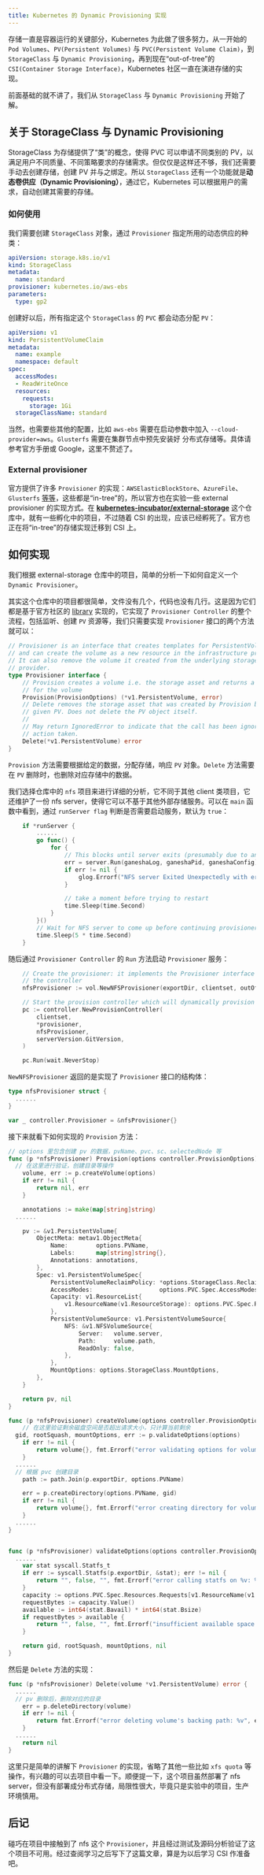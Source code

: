 ```yaml
---
title: Kubernetes 的 Dynamic Provisioning 实现
---
```


存储一直是容器运行的关键部分，Kubernetes 为此做了很多努力，从一开始的 `Pod Volumes`、`PV(Persistent Volumes)` 与 `PVC(Persistent Volume Claim)`，到 `StorageClass` 与 `Dynamic Provisioning`，再到现在“out-of-tree”的 `CSI(Container Storage Interface)`，Kubernetes 社区一直在演进存储的实现。

前面基础的就不讲了，我们从 `StorageClass` 与 `Dynamic Provisioning` 开始了解。  

<!--more-->  



## 关于 StorageClass 与 Dynamic Provisioning

StorageClass 为存储提供了“类”的概念，使得 PVC 可以申请不同类别的 PV，以满足用户不同质量、不同策略要求的存储需求。但仅仅是这样还不够，我们还需要手动去创建存储，创建 PV 并与之绑定。所以 `StorageClass` 还有一个功能就是**动态卷供应（Dynamic Provisioning）**，通过它，Kubernetes 可以根据用户的需求，自动创建其需要的存储。

### 如何使用

我们需要创建 `StorageClass` 对象，通过 `Provisioner` 指定所用的动态供应的种类：

```yaml
apiVersion: storage.k8s.io/v1
kind: StorageClass
metadata:
  name: standard
provisioner: kubernetes.io/aws-ebs
parameters:
  type: gp2
```

创建好以后，所有指定这个 `StorageClass` 的 `PVC` 都会动态分配 `PV`：

```yaml
apiVersion: v1
kind: PersistentVolumeClaim
metadata:
  name: example
  namespace: default
spec:
  accessModes:
  - ReadWriteOnce
  resources:
    requests:
      storage: 1Gi
  storageClassName: standard
```

当然，也需要些其他的配置，比如 `aws-ebs` 需要在启动参数中加入 `--cloud-provider=aws`。`Glusterfs` 需要在集群节点中预先安装好 分布式存储等。具体请参考官方手册或 Google，这里不赘述了。

### External provisioner

官方提供了许多 `Provisioner` 的实现：`AWSElasticBlockStore`、`AzureFile`、`Glusterfs` [等等](https://kubernetes.io/docs/concepts/storage/storage-classes/#provisioner)，这些都是“in-tree”的，所以官方也在实验一些 external provisioner 的实现方式。在 **[kubernetes-incubator/external-storage](https://github.com/kubernetes-incubator/external-storage)** 这个仓库中，就有一些孵化中的项目，不过随着 CSI 的出现，应该已经孵死了。官方也正在将“in-tree”的存储实现迁移到 CSI 上。



## 如何实现

我们根据 external-storage 仓库中的项目，简单的分析一下如何自定义一个 `Dynamic Provisioner`。

其实这个仓库中的项目都很简单，文件没有几个，代码也没有几行。这是因为它们都是基于官方社区的 [library](https://github.com/kubernetes-sigs/sig-storage-lib-external-provisioner#sig-storage-lib-external-provisioner) 实现的，它实现了 `Provisioner Controller` 的整个流程，包括监听、创建 `PV` 资源等，我们只需要实现 `Provisioner` 接口的两个方法就可以：

```Go
// Provisioner is an interface that creates templates for PersistentVolumes
// and can create the volume as a new resource in the infrastructure provider.
// It can also remove the volume it created from the underlying storage
// provider.
type Provisioner interface {
	// Provision creates a volume i.e. the storage asset and returns a PV object
	// for the volume
	Provision(ProvisionOptions) (*v1.PersistentVolume, error)
	// Delete removes the storage asset that was created by Provision backing the
	// given PV. Does not delete the PV object itself.
	//
	// May return IgnoredError to indicate that the call has been ignored and no
	// action taken.
	Delete(*v1.PersistentVolume) error
}
```

`Provision` 方法需要根据给定的数据，分配存储，响应 `PV` 对象。`Delete` 方法需要在 `PV` 删除时，也删除对应存储中的数据。

我们选择仓库中的 `nfs` 项目来进行详细的分析，它不同于其他 client 类项目，它还维护了一份 nfs server，使得它可以不基于其他外部存储服务。可以在 `main` 函数中看到，通过 `runServer flag` 判断是否需要启动服务，默认为 `true`：

```go
	if *runServer {
		......
		go func() {
			for {
				// This blocks until server exits (presumably due to an error)
				err = server.Run(ganeshaLog, ganeshaPid, ganeshaConfig)
				if err != nil {
					glog.Errorf("NFS server Exited Unexpectedly with err: %v", err)
				}

				// take a moment before trying to restart
				time.Sleep(time.Second)
			}
		}()
		// Wait for NFS server to come up before continuing provisioner process
		time.Sleep(5 * time.Second)
	}
```

随后通过 `Provisioner Controller` 的 `Run` 方法启动 `Provisioner` 服务：

```go
	// Create the provisioner: it implements the Provisioner interface expected by
	// the controller
	nfsProvisioner := vol.NewNFSProvisioner(exportDir, clientset, outOfCluster, *useGanesha, ganeshaConfig, *enableXfsQuota, *serverHostname, *maxExports, *exportSubnet)

	// Start the provision controller which will dynamically provision NFS PVs
	pc := controller.NewProvisionController(
		clientset,
		*provisioner,
		nfsProvisioner,
		serverVersion.GitVersion,
	)

	pc.Run(wait.NeverStop)
```

`NewNFSProvisioner` 返回的是实现了 `Provisioner` 接口的结构体：

```go
type nfsProvisioner struct {
  ......
}

var _ controller.Provisioner = &nfsProvisioner{}
```

接下来就看下如何实现的 `Provision` 方法：

```go
// options 里包含创建 pv 的数据，pvName、pvc、sc、selectedNode 等
func (p *nfsProvisioner) Provision(options controller.ProvisionOptions) (*v1.PersistentVolume, error) {
  // 在这里进行验证，创建目录等操作
	volume, err := p.createVolume(options)
	if err != nil {
		return nil, err
	}

	annotations := make(map[string]string)
  ......

	pv := &v1.PersistentVolume{
		ObjectMeta: metav1.ObjectMeta{
			Name:        options.PVName,
			Labels:      map[string]string{},
			Annotations: annotations,
		},
		Spec: v1.PersistentVolumeSpec{
			PersistentVolumeReclaimPolicy: *options.StorageClass.ReclaimPolicy,
			AccessModes:                   options.PVC.Spec.AccessModes,
			Capacity: v1.ResourceList{
				v1.ResourceName(v1.ResourceStorage): options.PVC.Spec.Resources.Requests[v1.ResourceName(v1.ResourceStorage)],
			},
			PersistentVolumeSource: v1.PersistentVolumeSource{
				NFS: &v1.NFSVolumeSource{
					Server:   volume.server,
					Path:     volume.path,
					ReadOnly: false,
				},
			},
			MountOptions: options.StorageClass.MountOptions,
		},
	}

	return pv, nil
}

func (p *nfsProvisioner) createVolume(options controller.ProvisionOptions) (volume, error) {
	// 在这里验证剩余磁盘空间是否超出请求大小，只计算当前剩余
  gid, rootSquash, mountOptions, err := p.validateOptions(options)
	if err != nil {
		return volume{}, fmt.Errorf("error validating options for volume: %v", err)
	}
  ......
  // 根据 pvc 创建目录
	path := path.Join(p.exportDir, options.PVName)

	err = p.createDirectory(options.PVName, gid)
	if err != nil {
		return volume{}, fmt.Errorf("error creating directory for volume: %v", err)
	}
  ......
}


func (p *nfsProvisioner) validateOptions(options controller.ProvisionOptions) (string, bool, string, error) {
  ......
	var stat syscall.Statfs_t
	if err := syscall.Statfs(p.exportDir, &stat); err != nil {
		return "", false, "", fmt.Errorf("error calling statfs on %v: %v", p.exportDir, err)
	}
	capacity := options.PVC.Spec.Resources.Requests[v1.ResourceName(v1.ResourceStorage)]
	requestBytes := capacity.Value()
	available := int64(stat.Bavail) * int64(stat.Bsize)
	if requestBytes > available {
		return "", false, "", fmt.Errorf("insufficient available space %v bytes to satisfy claim for %v bytes", available, requestBytes)
	}

	return gid, rootSquash, mountOptions, nil
}
```

然后是 `Delete` 方法的实现：

```go
func (p *nfsProvisioner) Delete(volume *v1.PersistentVolume) error {
  ......
  // pv 删除后，删除对应的目录
	err = p.deleteDirectory(volume)
	if err != nil {
		return fmt.Errorf("error deleting volume's backing path: %v", err)
	}
  ......
	return nil
}
```

这里只是简单的讲解下 `Provisioner` 的实现，省略了其他一些比如 `xfs quota` 等操作，有兴趣的可以去项目中看一下。顺便提一下，这个项目虽然部署了 nfs server，但没有部署成分布式存储，局限性很大，毕竟只是实验中的项目，生产环境慎用。



## 后记

碰巧在项目中接触到了 nfs 这个 `Provisioner`，并且经过测试及源码分析验证了这个项目不可用。经过查阅学习之后写下了这篇文章，算是为以后学习 CSI 作准备吧。

